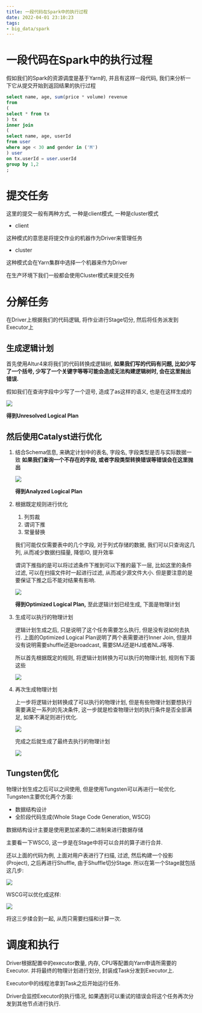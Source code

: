 ```yaml
---
title: 一段代码在Spark中的执行过程
date: 2022-04-01 23:10:23
tags: 
- big_data/spark
---
```


# 一段代码在Spark中的执行过程

假如我们的Spark的资源调度是基于Yarn的, 并且有这样一段代码, 我们来分析一下它从提交开始到返回结果的执行过程

```sql
select name, age, sum(price * volume) revenue
from 
(
select * from tx
) tx
inner join 
(
select name, age, userId
from user 
where age < 30 and gender in ('M')
) user
on tx.userId = user.userId
group by 1,2
;
```

<!--more-->

# 提交任务

这里的提交一般有两种方式, 一种是client模式, 一种是cluster模式

- client

这种模式的意思是将提交作业的机器作为Driver来管理任务

- cluster

这种模式会在Yarn集群中选择一个机器来作为Driver

在生产环境下我们一般都会使用Cluster模式来提交任务

# 分解任务

在Driver上根据我们的代码逻辑, 将作业进行Stage切分, 然后将任务派发到Executor上

## 生成逻辑计划

首先使用Altur4来将我们的代码转换成逻辑树, **如果我们写的代码有问题, 比如少写了一个括号, 少写了一个关键字等等可能会造成无法构建逻辑树时, 会在这里抛出错误.** 

假如我们在查询字段中少写了一个逗号, 造成了as这样的语义, 也是在这样生成的

![](https://raw.githubusercontent.com/liunaijie/images/master/1649318674407.png)

**得到Unresolved Logical Plan**

## 然后使用Catalyst进行优化

1. 结合Schema信息, 来确定计划中的表名, 字段名, 字段类型是否与实际数据一致 **如果我们查询一个不存在的字段, 或者字段类型转换错误等错误会在这里抛出**
   
    ![](https://raw.githubusercontent.com/liunaijie/images/master/1649318674408.png)
    
    **得到Analyzed Logical Plan**
    
2. 根据既定规则进行优化
    1. 列剪裁
    2. 谓词下推
    3. 常量替换
    
    我们可能仅仅需要表中的几个字段, 对于列式存储的数据, 我们可以只查询这几列, 从而减少数据扫描量, 降低IO, 提升效率
    
    谓词下推指的是可以将过滤条件下推到可以下推的最下一层, 比如这里的条件过滤, 可以在扫描文件时一起进行过滤, 从而减少源文件大小. 但是要注意的是要保证下推之后不能对结果有影响.
    
    ![](https://raw.githubusercontent.com/liunaijie/images/master/1649318674409.png)
    
    
    
    **得到Optimized Logical Plan,** 至此逻辑计划已经生成, 下面是物理计划
    
3. 生成可以执行的物理计划
   
    逻辑计划生成之后, 只是说明了这个任务需要怎么执行, 但是没有说如何去执行. 上面的Optimized Logical Plan说明了两个表需要进行Inner Join, 但是并没有说明需要shuffle还是broadcast, 需要SMJ还是HJ或者NLJ等等. 
    
    所以首先根据既定的规则, 将逻辑计划转换为可以执行的物理计划, 规则有下面这些
    
    ![](https://raw.githubusercontent.com/liunaijie/images/master/1649318674410.png)
    
4. 再次生成物理计划
   
    上一步将逻辑计划转换成了可以执行的物理计划, 但是有些物理计划要想执行需要满足一系列的先决条件, 这一步就是检查物理计划的执行条件是否全部满足, 如果不满足则进行优化.
    
    ![](https://raw.githubusercontent.com/liunaijie/images/master/1649318674411.png)
    
    完成之后就生成了最终去执行的物理计划
    
    ![](https://raw.githubusercontent.com/liunaijie/images/master/1649318674412.png)

## Tungsten优化

物理计划生成之后可以之间使用, 但是使用Tungsten可以再进行一轮优化. Tungsten主要优化两个方面:

- 数据结构设计
- 全阶段代码生成(Whole Stage Code Generation, WSCG)

数据结构设计主要是使用更加紧凑的二进制来进行数据存储

主要看一下WSCG, 这一步是在Stage中将可以合并的算子进行合并.

还以上面的代码为例, 上面对用户表进行了扫描, 过滤, 然后构建一个投影(Project), 之后再进行Shuffle, 由于Shuffle切分Stage. 所以在第一个Stage就包括这几步:

![](https://raw.githubusercontent.com/liunaijie/images/master/1649318674413.png)

WSCG可以优化成这样:

![](https://raw.githubusercontent.com/liunaijie/images/master/1649318674414.png)



将这三步揉合到一起, 从而只需要扫描和计算一次.

# 调度和执行

Driver根据配置中的executor数量, 内存, CPU等配置向Yarn申请所需要的Executor. 并将最终的物理计划进行划分, 封装成Task分发到Executor上.

Executor中的线程池拿到Task之后开始运行任务.

Driver会监控Executor的执行情况, 如果遇到可以重试的错误会将这个任务再次分发到其他节点进行执行.